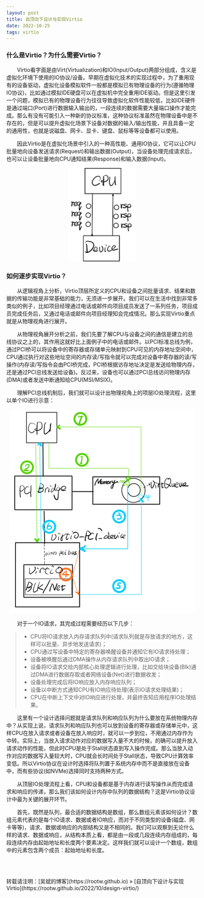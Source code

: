 ```yaml
---
layout: post
title: 自顶向下设计与实现Virtio
date: 2022-10-25
tags: virtio
---
```


### 什么是Virtio？为什么需要Virtio？

&emsp;&emsp;Virtio看字面是由Virt(Virtualization)和IO(Input/Output)两部分组成，含义是虚拟化环境下使用的IO协议/设备。早期在虚拟化技术的实现过程中，为了重用现有的设备驱动，虚拟化设备模拟软件一般都是模拟已有物理设备的行为(遵循物理IO协议)，比如通过模拟IDE硬盘可以在虚拟机中完全重用IDE驱动。但是这里引发一个问题，模拟已有的物理设备行为往往导致虚拟化软件性能较低，比如IDE硬件是通过端口(Port)进行数据输入输出的，一段连续的数据需要大量端口操作才能完成。那么有没有可能引入一种新的协议标准，这种协议标准虽然在物理设备中是不存在的，但是可以提升虚拟化场景下设备对数据的输入/输出性能，并且具备一定的通用性，也就是说磁盘、网卡、显卡、键盘、鼠标等等设备都可以使用。

&emsp;&emsp;因此Virtio是在虚拟化场景中引入的一种高性能、通用IO协议，它可以让CPU批量地向设备发送请求(Request)和输出数据(Output)，当设备处理完成请求后，也可以让设备批量地向CPU通知结果(Response)和输入数据(Input)。

<div align="center">                                                             
    <img src="/images/posts/virtio/top.png" height="247" width="180">  
</div>

### 如何逐步实现Virtio？

&emsp;&emsp;从逻辑视角上分析，Virtio顶层所定义的CPU和设备之间批量请求、结果和数据的传输功能是非常基础的能力，无须进一步展开。我们可以在生活中找到非常多类似的例子，比如项目经理通过电话或邮件向项目成员发送了一系列任务，项目成员完成任务后，又通过电话或邮件向项目经理知会完成情况。那么实现Virtio重点就是从物理视角进行展开。

&emsp;&emsp;从物理视角展开分析之前，我们先要了解CPU与设备之间的通信是建立的总线协议之上的，其作用这就好比上面例子中的电话或邮件。以PCI标准总线为例，通过PCI桥可以将设备中的寄存器或存储单元映射到CPU可见的内存地址空间中，CPU通过执行对这些地址空间的内存读/写指令就可以完成对设备中寄存器的读/写操作(内存读/写指令会由PCI桥完成，PCI桥根据访存地址决定是发送给物理内存，还是通过PCI总线发送给设备)。反过来，设备也可以通过PCI总线访问物理内存(DMA)或者发送中断通知给CPU(MSI/MSIX)。

&emsp;&emsp;理解PCI总线机制后，我们就可以设计出物理视角上的项层IO处理流程，这里以单个IO进行示意：

<div align="center">                                                             
    <img src="/images/posts/virtio/IO.png" height="536" width="488">  
</div>

&emsp;&emsp;对于一个IO请求，其完成过程需要经历以下几步：
>* CPU将IO请求放入内存请求队列中(请求队列就是存放请求的地方，这样可以批量、异步地发送请求)；
>* CPU通过写设备中特定的寄存器唤醒设备并通知它有IO请求待处理；
>* 设备被唤醒后通过DMA操作从内存请求队列中取出IO请求；
>* 设备将IO请求交给内部核心处理逻辑进行处理，比如交给块设备(Blk)通过DMA进行数据存取或者网络设备(Net)进行数据收发；
>* 设备处理完成后将IO响应放入内存响应队列；
>* 设备以中断方式通知CPU有IO响应待处理(表示IO请求处理结果)；
>* CPU在中断上下文中对IO响应进行处理，并最终告知应用程序IO处理结果。

&emsp;&emsp;这里有一个设计选择问题就是请求队列和响应队列为什么要放在系统物理内存中？从实现上说，请求队列和响应队列也可以放到设备的寄存器或存储单元中，这样CPU在放入请求或者设备在放入响应时，就可以一步到位，不用通过内存作为中转。实际上，当放入请求动作对应的数据写入量不大的时候，的确可以提升放入请求动作的性能，但此时CPU是处于Stall状态直到写入操作完成。那么当放入动作对应的数据写入量较大时，CPU就会长时间处于Stall状态，导致CPU计算效率变低。所以Virtio协议在设计时选择将队列置于系统内存中而不是直接放在设备中，而有些协议(如NVMe)选择同时支持两种方式。

&emsp;&emsp;从顶层IO处理流程上看，CPU和设备都是基于内存进行读写操作从而完成请求和响应的传递，那么我们该如何设计内存中队列的数据结构？这是Virtio协议设计中最为关键的展开环节。

&emsp;&emsp;首先，既然是队列，最合适的数据结构是数组，那么数组元素该如何设计？数组元素代表的是每个IO请求、数据或者IO响应，而对于不同类型的设备(磁盘、网卡等等)，请求、数据或响应的内部结构又是不相同的。我们可以观察到无论什么样的请求、数据或响应，从结构本质上看，都是由一段或几段连续内存组成的，每段连续内存由起始地址和长度两个要素决定。这样我们就可以设计一个数组，数组中的元素包含两个成员：起始地址和长度。

&emsp;&emsp;

<br>
转载请注明：[吴斌的博客](https://rootw.github.io) » [自顶向下设计与实现Virtio](https://rootw.github.io/2022/10/design-virtio/) 